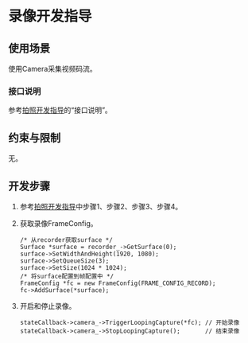 # 录像开发指导


## 使用场景

使用Camera采集视频码流。


### 接口说明

参考[拍照开发指导](subsys-multimedia-camera-photo-guide.md)的“接口说明”。


## 约束与限制

无。


## 开发步骤

1. 参考[拍照开发指导](subsys-multimedia-camera-photo-guide.md)中步骤1、步骤2、步骤3、步骤4。

2. 获取录像FrameConfig。
     
   ```
   /* 从recorder获取surface */
   Surface *surface = recorder_->GetSurface(0);
   surface->SetWidthAndHeight(1920, 1080);
   surface->SetQueueSize(3);
   surface->SetSize(1024 * 1024);
   /* 将surface配置到帧配置中 */
   FrameConfig *fc = new FrameConfig(FRAME_CONFIG_RECORD);
   fc->AddSurface(*surface);
   ```

3. 开启和停止录像。
     
   ```
   stateCallback->camera_->TriggerLoopingCapture(*fc); // 开始录像
   stateCallback->camera_->StopLoopingCapture();       // 结束录像
   ```
